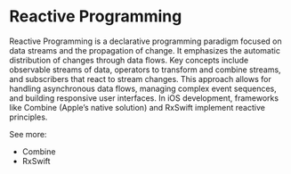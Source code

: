 # Reactive Programming

Reactive Programming is a declarative programming paradigm focused on data streams and the propagation of change. It emphasizes the automatic distribution of changes through data flows. Key concepts include observable streams of data, operators to transform and combine streams, and subscribers that react to stream changes. This approach allows for handling asynchronous data flows, managing complex event sequences, and building responsive user interfaces. In iOS development, frameworks like Combine (Apple’s native solution) and RxSwift implement reactive principles.

See more:

- Combine
- RxSwift

